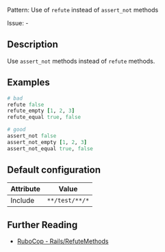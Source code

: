 Pattern: Use of `refute` instead of `assert_not` methods

Issue: -

## Description

Use `assert_not` methods instead of `refute` methods.

## Examples

```ruby
# bad
refute false
refute_empty [1, 2, 3]
refute_equal true, false

# good
assert_not false
assert_not_empty [1, 2, 3]
assert_not_equal true, false
```

## Default configuration

Attribute | Value
--- | ---
Include | `**/test/**/*`

## Further Reading

* [RuboCop - Rails/RefuteMethods](https://docs.rubocop.org/rubocop-rails/cops_rails.html#railsrefutemethods)
